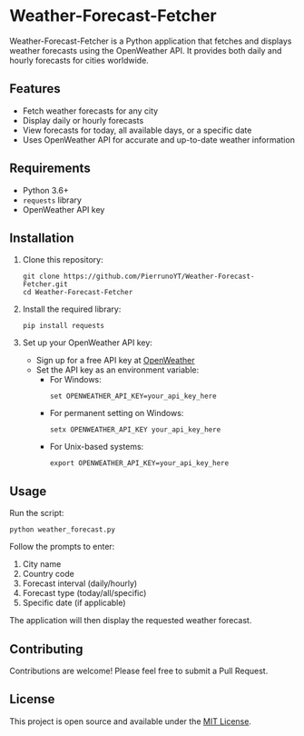 # Weather-Forecast-Fetcher

Weather-Forecast-Fetcher is a Python application that fetches and displays weather forecasts using the OpenWeather API. It provides both daily and hourly forecasts for cities worldwide.

## Features

- Fetch weather forecasts for any city
- Display daily or hourly forecasts
- View forecasts for today, all available days, or a specific date
- Uses OpenWeather API for accurate and up-to-date weather information

## Requirements

- Python 3.6+
- `requests` library
- OpenWeather API key

## Installation

1. Clone this repository:
   ```
   git clone https://github.com/PierrunoYT/Weather-Forecast-Fetcher.git
   cd Weather-Forecast-Fetcher
   ```

2. Install the required library:
   ```
   pip install requests
   ```

3. Set up your OpenWeather API key:
   - Sign up for a free API key at [OpenWeather](https://openweathermap.org/api)
   - Set the API key as an environment variable:
     - For Windows:
       ```
       set OPENWEATHER_API_KEY=your_api_key_here
       ```
     - For permanent setting on Windows:
       ```
       setx OPENWEATHER_API_KEY your_api_key_here
       ```
     - For Unix-based systems:
       ```
       export OPENWEATHER_API_KEY=your_api_key_here
       ```

## Usage

Run the script:

```
python weather_forecast.py
```

Follow the prompts to enter:
1. City name
2. Country code
3. Forecast interval (daily/hourly)
4. Forecast type (today/all/specific)
5. Specific date (if applicable)

The application will then display the requested weather forecast.

## Contributing

Contributions are welcome! Please feel free to submit a Pull Request.

## License

This project is open source and available under the [MIT License](LICENSE).
